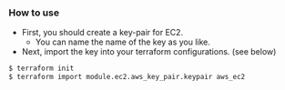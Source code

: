 ### How to use

- First, you should create a key-pair for EC2.
  - You can name the name of the key as you like.
- Next, import the key into your terraform configurations. (see below)

```bash
$ terraform init
$ terraform import module.ec2.aws_key_pair.keypair aws_ec2
```
